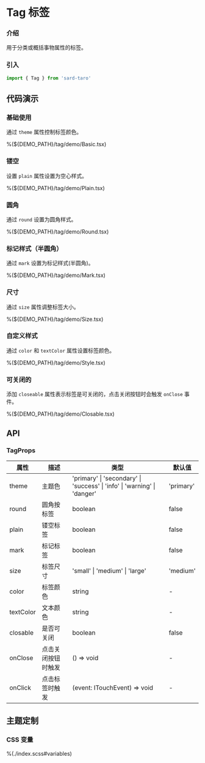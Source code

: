 # Tag 标签

### 介绍

用于分类或概括事物属性的标签。

### 引入

```ts
import { Tag } from 'sard-taro'
```

## 代码演示

### 基础使用

通过 `theme` 属性控制标签颜色。

%(${DEMO_PATH}/tag/demo/Basic.tsx)

### 镂空

设置 `plain` 属性设置为空心样式。

%(${DEMO_PATH}/tag/demo/Plain.tsx)

### 圆角

通过 `round` 设置为圆角样式。

%(${DEMO_PATH}/tag/demo/Round.tsx)

### 标记样式（半圆角）

通过 `mark` 设置为标记样式(半圆角)。

%(${DEMO_PATH}/tag/demo/Mark.tsx)

### 尺寸

通过 `size` 属性调整标签大小。

%(${DEMO_PATH}/tag/demo/Size.tsx)

### 自定义样式

通过 `color` 和 `textColor` 属性设置标签颜色。

%(${DEMO_PATH}/tag/demo/Style.tsx)

### 可关闭的

添加 `closeable` 属性表示标签是可关闭的，点击关闭按钮时会触发 `onClose` 事件。

%(${DEMO_PATH}/tag/demo/Closable.tsx)

## API

### TagProps

| 属性      | 描述               | 类型                                                                     | 默认值    |
| --------- | ------------------ | ------------------------------------------------------------------------ | --------- |
| theme     | 主题色             | 'primary' \| 'secondary' \| 'success' \| 'info' \| 'warning' \| 'danger' | 'primary' |
| round     | 圆角按标签         | boolean                                                                  | false     |
| plain     | 镂空标签           | boolean                                                                  | false     |
| mark      | 标记标签           | boolean                                                                  | false     |
| size      | 标签尺寸           | 'small' \| 'medium' \| 'large'                                           | 'medium'  |
| color     | 标签颜色           | string                                                                   | -         |
| textColor | 文本颜色           | string                                                                   | -         |
| closable  | 是否可关闭         | boolean                                                                  | false     |
| onClose   | 点击关闭按钮时触发 | () => void                                                               | -         |
| onClick   | 点击标签时触发     | (event: ITouchEvent) => void                                             | -         |

## 主题定制

### CSS 变量

%(./index.scss#variables)
